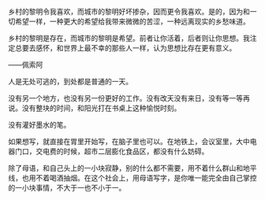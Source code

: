 乡村的黎明令我喜欢，而城市的黎明好坏掺杂，因而更令我喜欢。是的，因为和一切希望一样，一种更大的希望给我带来微微的苦涩，一种远离现实的乡愁味道。



乡村的黎明是存在，而城市的黎明是希望。前者让你活着，后者则让你思想。我注定总要去感怀，和世界上最不幸的那些人一样，认为思想比存在更有意义。

——佩索阿



人是无处可逃的，到处都是普通的一天。

 

没有另一个地方，也没有另一份更好的工作。没有改天没有来日，没有等一等再说。没有整块的时间，和阳光打在书桌上这种愉悦时刻。

 

没有灌好墨水的笔。

 

如果想写，就直接在胃里开始写，在脑子里也可以。在地铁上，会议室里，大中电器门口，交电费的时候，超市二层膨化食品区，都没有什么妨碍。

 

除了母语，和自己头上的一小块寂静，别的什么都不需要，用不着什么群山和地平线，也用不着喝酒抽烟。在这个社会上，用母语写字，是你唯一能完全由自己掌控的一小块事情，不大于一也不小于一。